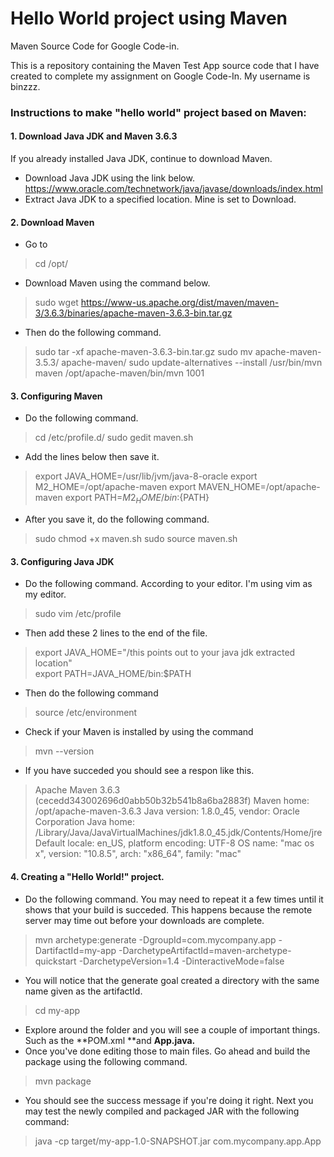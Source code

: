 # Hello World project using Maven
Maven Source Code for Google Code-in.

This is a repository containing the Maven Test App source code that I have created to complete my assignment on Google Code-In. 
My username is binzzz.

### Instructions to make "hello world" project  based on Maven:

#### 1. Download Java JDK and Maven 3.6.3
If you already installed Java JDK, continue to download Maven.
- Download Java JDK using the link below.
https://www.oracle.com/technetwork/java/javase/downloads/index.html
- Extract Java JDK to a specified location. Mine is set to Download.

#### 2. Download Maven
- Go to
> cd /opt/
- Download Maven using the command below.
> sudo wget https://www-us.apache.org/dist/maven/maven-3/3.6.3/binaries/apache-maven-3.6.3-bin.tar.gz
- Then do the following command.
> sudo tar -xf apache-maven-3.6.3-bin.tar.gz
> sudo mv apache-maven-3.5.3/ apache-maven/
> sudo update-alternatives --install /usr/bin/mvn maven /opt/apache-maven/bin/mvn 1001

#### 3. Configuring Maven
- Do the following command.
> cd /etc/profile.d/
> sudo gedit maven.sh
- Add the lines below then save it.
> export JAVA_HOME=/usr/lib/jvm/java-8-oracle
> export M2_HOME=/opt/apache-maven
> export MAVEN_HOME=/opt/apache-maven
> export PATH=${M2_HOME}/bin:${PATH}
- After you save it, do the following command.
> sudo chmod +x maven.sh
> sudo source maven.sh

#### 3. Configuring Java JDK
- Do the following command. According to your editor. I'm using vim as my editor.
> sudo vim /etc/profile
- Then add these 2 lines to the end of the file.
> export JAVA_HOME="/this points out to your java jdk extracted location"  
> export PATH=JAVA_HOME/bin:$PATH
- Then do the following command
> source /etc/environment
- Check if your Maven is installed by using the command
> mvn --version
- If you have succeded you should see a respon like this.
> Apache Maven 3.6.3 (cecedd343002696d0abb50b32b541b8a6ba2883f)
> Maven home: /opt/apache-maven-3.6.3
> Java version: 1.8.0_45, vendor: Oracle Corporation
> Java home: /Library/Java/JavaVirtualMachines/jdk1.8.0_45.jdk/Contents/Home/jre
> Default locale: en_US, platform encoding: UTF-8
> OS name: "mac os x", version: "10.8.5", arch: "x86_64", family: "mac"

#### 4. Creating a "Hello World!" project.
- Do the following command. You may need to repeat it a few times until it shows that your build is succeded. This happens because the remote server may time out before your downloads are complete.
> mvn archetype:generate -DgroupId=com.mycompany.app -DartifactId=my-app -DarchetypeArtifactId=maven-archetype-quickstart -DarchetypeVersion=1.4 -DinteractiveMode=false
- You will notice that the generate goal created a directory with the same name given as the artifactId.
> cd my-app
- Explore around the folder and you will see a couple of important things. Such as the **POM.xml **and **App.java.**
- Once you've done editing those to main files. Go ahead and build the package using the following command.
> mvn package
- You should see the success message if you're doing it right. Next you may test the newly compiled and packaged JAR with the following command:
> java -cp target/my-app-1.0-SNAPSHOT.jar com.mycompany.app.App


